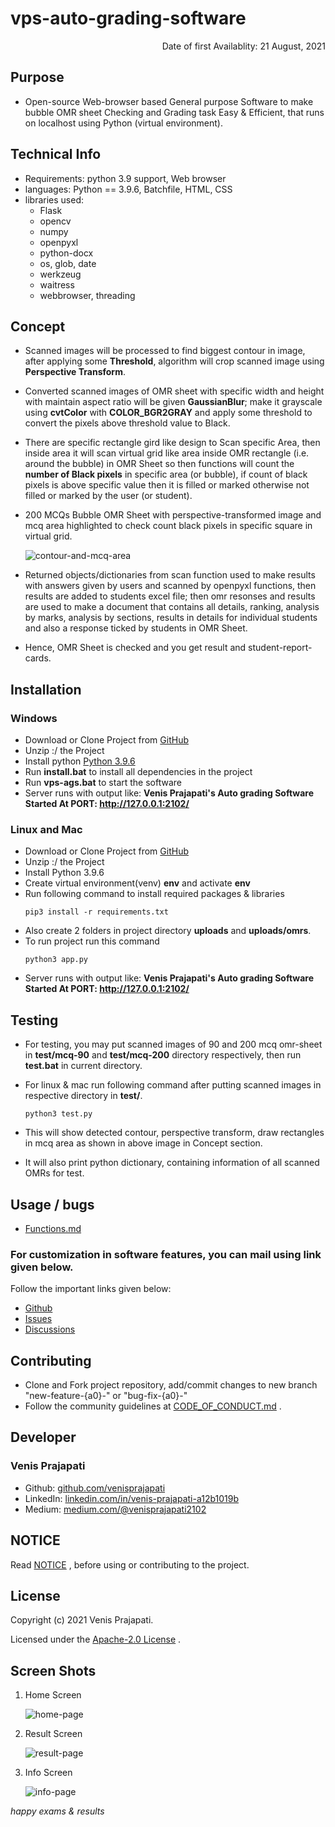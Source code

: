 # vps-auto-grading-software


<p align="right">
    Date of first Availablity: 21 August, 2021
</p>


## Purpose

- Open-source Web-browser based General purpose Software to make bubble OMR sheet Checking and Grading task Easy & Efficient, that runs on localhost using Python (virtual environment).


## Technical Info

- Requirements: python 3.9 support, Web browser
- languages: Python == 3.9.6, Batchfile, HTML, CSS
- libraries used: 
    - Flask
    - opencv
    - numpy
    - openpyxl
    - python-docx
    - os, glob, date
    - werkzeug
    - waitress
    - webbrowser, threading


## Concept

- Scanned images will be processed to find biggest contour in image, after applying some <b>Threshold</b>, algorithm will crop scanned image using <b>Perspective Transform</b>.

- Converted scanned images of OMR sheet with specific width and height with maintain aspect ratio will be given <b>GaussianBlur</b>; make it grayscale using <b>cvtColor</b> with <b>COLOR_BGR2GRAY</b> and apply some threshold to convert the pixels above threshold value to Black.

- There are specific rectangle gird like design to Scan specific Area, then inside area it will scan virtual grid like area inside OMR rectangle (i.e. around the bubble) in OMR Sheet so then functions will count the <b>number of Black pixels</b> in specific area (or bubble), if count of black pixels is above specific value then it is filled or marked otherwise not filled or marked by the user (or student).

- 200 MCQs Bubble OMR Sheet with perspective-transformed image and mcq area highlighted to check count black pixels in specific square in virtual grid.

    ![contour-and-mcq-area](screen-shots/contour-and-mcq-area-for-200-mcq.png?raw=true)

- Returned objects/dictionaries from scan function used to make results with answers given by users and scanned by openpyxl functions, then results are added to students excel file; then omr resonses and results are used to make a document that contains all details, ranking, analysis by marks, analysis by sections, results in details for individual students and also a response ticked by students in OMR Sheet.

- Hence, OMR Sheet is checked and you get result and student-report-cards.


## Installation

### Windows

- Download or Clone Project from <a href="https://github.com/venisprajapati/vps-auto-grading-software">GitHub</a>
- Unzip :/ the Project
- Install python <a href="https://www.python.org/ftp/python/3.9.6/python-3.9.6-amd64.exe">Python 3.9.6</a>
- Run <b>install.bat</b> to install all dependencies in the project
- Run <b>vps-ags.bat</b> to start the software
- Server runs with output like: <b>Venis Prajapati's Auto grading Software Started At PORT: <a href="http://127.0.0.1:2102/">http://127.0.0.1:2102/</a> </b>

### Linux and Mac

- Download or Clone Project from <a href="https://github.com/venisprajapati/vps-auto-grading-software">GitHub</a>
- Unzip :/ the Project
- Install Python 3.9.6
- Create virtual environment(venv) <b>env</b> and activate <b>env</b>
- Run following command to install required packages & libraries
    ```
    pip3 install -r requirements.txt
    ```
- Also create 2 folders in project directory <b>uploads</b> and <b>uploads/omrs</b>.
- To run project run this command
    ```
    python3 app.py
    ```
- Server runs with output like: <b>Venis Prajapati's Auto grading Software Started At PORT: <a href="http://127.0.0.1:2102/">http://127.0.0.1:2102/</a> </b>


## Testing

- For testing, you may put scanned images of 90 and 200 mcq omr-sheet in <b>test/mcq-90</b> and <b>test/mcq-200</b> directory respectively, then run <b>test.bat</b> in current directory.

- For linux & mac run following command after putting scanned images in respective directory in <b>test/</b>.
    ```
    python3 test.py
    ```

- This will show detected contour, perspective transform, draw rectangles in mcq area as shown in above image in Concept section.

- It will also print python dictionary, containing information of all scanned OMRs for test.


## Usage / bugs

* [Functions.md](Functions.md)

### For customization in software features, you can mail using link given below.

Follow the important links given below:

- <a href="https://github.com/venisprajapati/vps-auto-grading-software">Github</a>
- <a href="https://github.com/venisprajapati/vps-auto-grading-software/issues">Issues</a>
- <a href="https://github.com/venisprajapati/vps-auto-grading-software/discussions">Discussions</a>


## Contributing

- Clone and Fork project repository, add/commit changes to new branch "new-feature-{a0}-" or "bug-fix-{a0}-"
- Follow the community guidelines at [CODE_OF_CONDUCT.md](CODE_OF_CONDUCT.md) .


## Developer

### Venis Prajapati
* Github: <a href="https://github.com/venisprajapati">github.com/venisprajapati</a>
* LinkedIn: <a href="https://linkedin.com/in/venis-prajapati-a12b1019b">linkedin.com/in/venis-prajapati-a12b1019b</a>
* Medium: <a href="https://medium.com/@venisprajapati2102">medium.com/@venisprajapati2102</a>


## NOTICE

Read [NOTICE](NOTICE) , before using or contributing to the project.


## License

Copyright (c) 2021 Venis Prajapati.

Licensed under the [Apache-2.0 License](LICENSE) .


## Screen Shots

1) Home Screen

    ![home-page](screen-shots/vps-ags_main-page.png?raw=true)

2) Result Screen

    ![result-page](screen-shots/vps-ags_result-page.png?raw=true)

3) Info Screen

    ![info-page](screen-shots/vps-ags_info-page.png?raw=true)

*happy exams & results*
